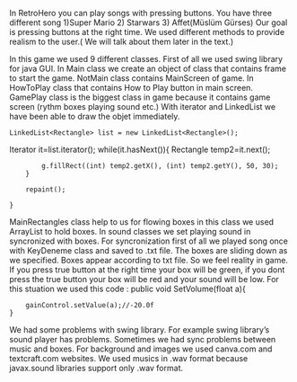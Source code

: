 In RetroHero you can play songs with pressing buttons. You have three different song 1)Super Mario 2) Starwars 3) Affet(Müslüm Gürses)
 Our goal is pressing buttons at the right time. We used different methods to provide realism to the user.( We will talk about them later in the text.)

In this game we used 9 different classes. First of all we used swing library for java GUI. In Main class we create an object of class that contains frame to start the game.  NotMain class contains MainScreen of game. In HowToPlay class that contains How to Play button in main screen. GamePlay class is the biggest class in game because it contains game screen (rythm boxes playing sound etc.) With iterator and LinkedList we have been able to draw the objet immediately. 

	LinkedList<Rectangle> list = new LinkedList<Rectangle>();

Iterator<Rectangle> it=list.iterator();
		while(it.hasNext()){
			Rectangle temp2=it.next();
			
			g.fillRect((int) temp2.getX(), (int) temp2.getY(), 50, 30);
		}
		
		repaint();
		
	}


MainRectangles class help to us for flowing boxes in this class we used ArrayList to hold boxes. In sound classes we set playing sound in syncronized with boxes. For syncronization first of all we played song once with KeyDeneme class  and saved to .txt file. The boxes are sliding down as we specified. Boxes appear according to txt file. So we feel reality in game. If you press true button at the right time your box will be green, if you dont press the true button your box will be red and your sound will be low. For this stuation we used this code :
public void SetVolume(float a){
		
		gainControl.setValue(a);//-20.0f
	}
We had some problems with swing library. For example swing library’s sound player has problems. Sometimes we had sync problems between music and boxes.
For background and images we used canva.com and textcraft.com websites. We used musics in .wav format because javax.sound libraries support only .wav format.

